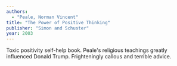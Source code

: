```yaml
---
authors:
  - "Peale, Norman Vincent"
title: "The Power of Positive Thinking"
publisher: "Simon and Schuster"
year: 2003
---
```


Toxic positivity self-help book. Peale's religious teachings greatly
influenced Donald Trump. Frighteningly callous and terrible advice.
